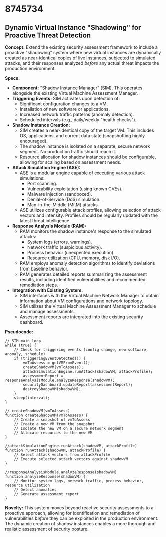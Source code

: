 # 8745734

## Dynamic Virtual Instance "Shadowing" for Proactive Threat Detection

**Concept:** Extend the existing security assessment framework to include a proactive "shadowing" system where new virtual instances are dynamically created as near-identical copies of live instances, subjected to simulated attacks, and their responses analyzed *before* any actual threat impacts the production environment.

**Specs:**

*   **Component:** "Shadow Instance Manager" (SIM). This operates alongside the existing Virtual Machine Assessment Manager.
*   **Triggering Events:** SIM activates upon detection of:
    *   Significant configuration changes to a VM.
    *   Installation of new software or applications.
    *   Increased network traffic patterns (anomaly detection).
    *   Scheduled intervals (e.g., daily/weekly "health checks").
*   **Shadow Instance Creation:**
    *   SIM creates a near-identical copy of the target VM. This includes OS, applications, and current data state (snapshotting highly encouraged).
    *   The shadow instance is isolated on a separate, secure network segment.  No production traffic should reach it.
    *   Resource allocation for shadow instances should be configurable, allowing for scaling based on assessment needs.
*   **Attack Simulation Engine (ASE):**
    *   ASE is a modular engine capable of executing various attack simulations:
        *   Port scanning.
        *   Vulnerability exploitation (using known CVEs).
        *   Malware injection (sandboxed).
        *   Denial-of-Service (DoS) simulation.
        *   Man-in-the-Middle (MitM) attacks.
    *   ASE utilizes configurable attack profiles, allowing selection of attack vectors and intensity.  Profiles should be regularly updated with the latest threat intelligence.
*   **Response Analysis Module (RAM):**
    *   RAM monitors the shadow instance's response to the simulated attacks:
        *   System logs (errors, warnings).
        *   Network traffic (suspicious activity).
        *   Process behavior (unexpected execution).
        *   Resource utilization (CPU, memory, disk I/O).
    *   RAM employs anomaly detection algorithms to identify deviations from baseline behavior.
    *   RAM generates detailed reports summarizing the assessment results, including identified vulnerabilities and recommended remediation steps.
*   **Integration with Existing System:**
    *   SIM interfaces with the Virtual Machine Network Manager to obtain information about VM configurations and network topology.
    *   SIM utilizes the Virtual Machine Assessment Manager to schedule and manage assessments.
    *   Assessment reports are integrated into the existing security dashboard.

**Pseudocode:**

```
// SIM main loop
while (true) {
    // Check for triggering events (config change, new software, anomaly, schedule)
    if (triggeringEventDetected()) {
        vmToAssess = getVMFromEvent();
        createShadowVM(vmToAssess);
        attackSimulationEngine.runAttack(shadowVM, attackProfile);
        assessmentReport = responseAnalysisModule.analyzeResponse(shadowVM);
        securityDashboard.updateReport(assessmentReport);
        destroyShadowVM(shadowVM);
    }
    sleep(interval);
}

// createShadowVM(vmToAssess)
function createShadowVM(vmToAssess) {
    // Create a snapshot of vmToAssess
    // Create a new VM from the snapshot
    // Isolate the new VM on a secure network segment
    // Allocate resources to the new VM
}

//attackSimulationEngine.runAttack(shadowVM, attackProfile)
function runAttack(shadowVM, attackProfile) {
    // Select attack vectors from attackProfile
    // Execute selected attack vectors against shadowVM
}

//responseAnalysisModule.analyzeResponse(shadowVM)
function analyzeResponse(shadowVM) {
    // Monitor system logs, network traffic, process behavior, resource utilization
    // Detect anomalies
    // Generate assessment report
}
```

**Novelty:** This system moves beyond reactive security assessments to a proactive approach, allowing for identification and remediation of vulnerabilities *before* they can be exploited in the production environment. The dynamic creation of shadow instances enables a more thorough and realistic assessment of security posture.